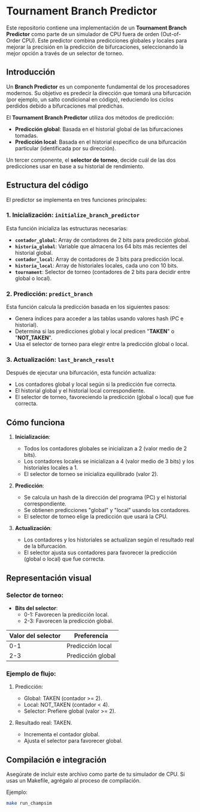 
# Tournament Branch Predictor

Este repositorio contiene una implementación de un **Tournament Branch Predictor** como parte de un simulador de CPU fuera de orden (Out-of-Order CPU). Este predictor combina predicciones globales y locales para mejorar la precisión en la predicción de bifurcaciones, seleccionando la mejor opción a través de un selector de torneo.

## Introducción
Un **Branch Predictor** es un componente fundamental de los procesadores modernos. Su objetivo es predecir la dirección que tomará una bifurcación (por ejemplo, un salto condicional en código), reduciendo los ciclos perdidos debido a bifurcaciones mal predichas.

El **Tournament Branch Predictor** utiliza dos métodos de predicción:

- **Predicción global**: Basada en el historial global de las bifurcaciones tomadas.
- **Predicción local**: Basada en el historial específico de una bifurcación particular (identificada por su dirección).

Un tercer componente, el **selector de torneo**, decide cuál de las dos predicciones usar en base a su historial de rendimiento.

## Estructura del código
El predictor se implementa en tres funciones principales:

### 1. Inicialización: `initialize_branch_predictor`
Esta función inicializa las estructuras necesarias:
- **`contador_global`**: Array de contadores de 2 bits para predicción global.
- **`historia_global`**: Variable que almacena los 64 bits más recientes del historial global.
- **`contador_local`**: Array de contadores de 3 bits para predicción local.
- **`historia_local`**: Array de historiales locales, cada uno con 10 bits.
- **`tournament`**: Selector de torneo (contadores de 2 bits para decidir entre global o local).

### 2. Predicción: `predict_branch`
Esta función calcula la predicción basada en los siguientes pasos:
- Genera índices para acceder a las tablas usando valores hash (PC e historial).
- Determina si las predicciones global y local predicen "**TAKEN**" o "**NOT_TAKEN**".
- Usa el selector de torneo para elegir entre la predicción global o local.

### 3. Actualización: `last_branch_result`
Después de ejecutar una bifurcación, esta función actualiza:
- Los contadores global y local según si la predicción fue correcta.
- El historial global y el historial local correspondiente.
- El selector de torneo, favoreciendo la predicción (global o local) que fue correcta.

## Cómo funciona

1. **Inicialización**:
   - Todos los contadores globales se inicializan a 2 (valor medio de 2 bits).
   - Los contadores locales se inicializan a 4 (valor medio de 3 bits) y los historiales locales a 1.
   - El selector de torneo se inicializa equilibrado (valor 2).

2. **Predicción**:
   - Se calcula un hash de la dirección del programa (PC) y el historial correspondiente.
   - Se obtienen predicciones "global" y "local" usando los contadores.
   - El selector de torneo elige la predicción que usará la CPU.

3. **Actualización**:
   - Los contadores y los historiales se actualizan según el resultado real de la bifurcación.
   - El selector ajusta sus contadores para favorecer la predicción (global o local) que fue correcta.

## Representación visual

### Selector de torneo:
- **Bits del selector**:
  - 0-1: Favorecen la predicción local.
  - 2-3: Favorecen la predicción global.

| Valor del selector | Preferencia       |
|--------------------|-------------------|
| 0-1                | Predicción local |
| 2-3                | Predicción global|

### Ejemplo de flujo:
1. Predicción:
   - Global: TAKEN (contador >= 2).
   - Local: NOT_TAKEN (contador < 4).
   - Selector: Prefiere global (valor >= 2).

2. Resultado real: TAKEN.
   - Incrementa el contador global.
   - Ajusta el selector para favorecer global.

## Compilación e integración
Asegúrate de incluir este archivo como parte de tu simulador de CPU. Si usas un Makefile, agrégalo al proceso de compilación.

Ejemplo:
```bash
make run_champsim
```
